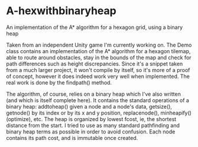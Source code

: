 # A-hexwithbinaryheap
An implementation of the A* algorithm for a hexagon grid, using a binary heap

Taken from an independent Unity game I'm currently working on.  The Demo class contains an implementation of the A* algorithm for
a hexagon tilemap, able to route around obstacles, stay in the bounds of the map and check for path differences such as height
discrepancies.  Since it's a snippet taken from a much larger project, it won't compile by itself, so it's more of a proof of
concept, however it does indeed work very well when implemented.  The real work is done by the findpath() method.

The algorithm, of course, relies on a binary heap which I've also written (and which is itself complete here).  It contains the
standard operations of a binary heap: addtoheap() given a node and a node's data, getsize(), getnode() by its index or by its
x and y position, replacenode(), minheapify() (optimize), etc.  The heap is organized by lowest fcost, ie, the shortest distance
from the start.  I tried to use as many standard pathfinding and binary heap terms as possible in order to avoid confusion.  Each
node contains its path cost, and is immutable once created.
